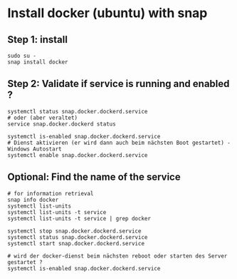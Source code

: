 # Install docker (ubuntu) with snap

## Step 1: install 

```
sudo su -
snap install docker
```

## Step 2: Validate if service is running and enabled ? 

```
systemctl status snap.docker.dockerd.service
# oder (aber veraltet) 
service snap.docker.dockerd status

systemctl is-enabled snap.docker.dockerd.service 
# Dienst aktivieren (er wird dann auch beim nächsten Boot gestartet) - Windows Autostart 
systemctl enable snap.docker.dockerd.service 

```

## Optional: Find the name of the service 

```
# for information retrieval 
snap info docker
systemctl list-units
systemctl list-units -t service
systemctl list-units -t service | grep docker
```

```
systemctl stop snap.docker.dockerd.service
systemctl status snap.docker.dockerd.service
systemctl start snap.docker.dockerd.service 

# wird der docker-dienst beim nächsten reboot oder starten des Server gestartet ? 
systemctl is-enabled snap.docker.dockerd.service

```
